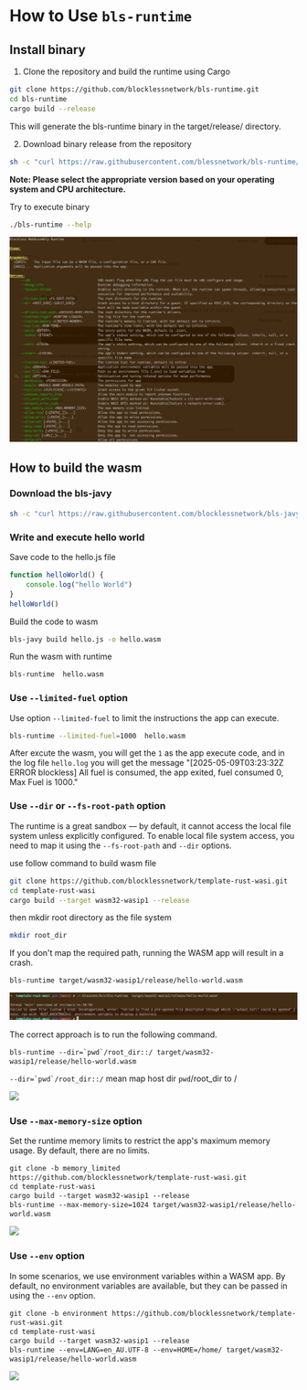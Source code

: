 # How to Use `bls-runtime`

## Install binary

1. Clone the repository and build the runtime using Cargo

```bash
git clone https://github.com/blocklessnetwork/bls-runtime.git
cd bls-runtime
cargo build --release
```
This will generate the bls-runtime binary in the target/release/ directory.

2. Download binary release from the repository

```bash
sh -c "curl https://raw.githubusercontent.com/blessnetwork/bls-runtime/refs/heads/main/install.sh | bash"
```
**Note: Please select the appropriate version based on your operating system and CPU architecture.**

Try to execute binary

```bash
./bls-runtime --help
```

![](images/help.jpg "Command Help")

## How to build the wasm

### Download the bls-javy

```bash
sh -c "curl https://raw.githubusercontent.com/blocklessnetwork/bls-javy/main/download.sh | bash"
```

### Write and execute hello world

Save code to the hello.js file
```javascript
function helloWorld() {
    console.log("hello World")
}
helloWorld()
```

Build the code to wasm

```bash
bls-javy build hello.js -o hello.wasm
```

Run the wasm with runtime

```bash
bls-runtime  hello.wasm
```

### Use `--limited-fuel` option

Use option `--limited-fuel` to limit the instructions the app can execute.

```bash
bls-runtime --limited-fuel=1000  hello.wasm
```

After excute the wasm, you will get the `1` as the app execute code, and in the log file `hello.log` you will get the message "[2025-05-09T03:23:32Z ERROR blockless] All fuel is consumed, the app exited, fuel consumed 0, Max Fuel is 1000."

### Use `--dir` or `--fs-root-path` option

The runtime is a great sandbox — by default, it cannot access the local file system unless explicitly configured. To enable local file system access, you need to map it using the `--fs-root-path` and `--dir` options.

use follow command to build wasm file

```bash
git clone https://github.com/blocklessnetwork/template-rust-wasi.git
cd template-rust-wasi
cargo build --target wasm32-wasip1 --release
```

then mkdir root directory as the file system
```bash
mkdir root_dir
```

If you don't map the required path, running the WASM app will result in a crash.

```
bls-runtime target/wasm32-wasip1/release/hello-world.wasm
```
![](images/crash.jpg)


The correct approach is to run the following command.

```
bls-runtime --dir=`pwd`/root_dir::/ target/wasm32-wasip1/release/hello-world.wasm
```
```--dir=`pwd`/root_dir::/``` mean map host dir `pwd`/root_dir to / 

![](images/success_rw.jpg)


### Use `--max-memory-size` option 

Set the runtime memory limits to restrict the app's maximum memory usage. By default, there are no limits.

```
git clone -b memory_limited https://github.com/blocklessnetwork/template-rust-wasi.git
cd template-rust-wasi
cargo build --target wasm32-wasip1 --release
bls-runtime --max-memory-size=1024 target/wasm32-wasip1/release/hello-world.wasm
```

![](images/memory_limited.jpg)


### Use `--env` option

In some scenarios, we use environment variables within a WASM app. By default, no environment variables are available, but they can be passed in using the `--env` option.


```
git clone -b environment https://github.com/blocklessnetwork/template-rust-wasi.git
cd template-rust-wasi
cargo build --target wasm32-wasip1 --release
bls-runtime --env=LANG=en_AU.UTF-8 --env=HOME=/home/ target/wasm32-wasip1/release/hello-world.wasm
```

![](images/env.jpg)
